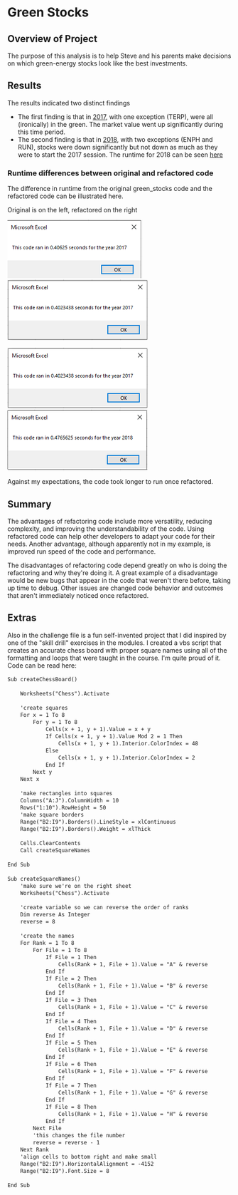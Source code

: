# Green Stocks

## Overview of Project
The purpose of this analysis is to help Steve and his parents make decisions on which green-energy stocks look like the best investments. 

## Results
The results indicated two distinct findings
- The first finding is that in [2017](resources/2017_table.png), with one exception (TERP), were all (ironically) in the green. The market value went up significantly during this time period. 
- The second finding is that in [2018](resources/2018_table.png), with two exceptions (ENPH and RUN), stocks were down significantly but not down as much as they were to start the 2017 session. The runtime for 2018 can be seen [here](resources/VBA_Challenge_2018.png)

### Runtime differences between original and refactored code
The difference in runtime from the original green_stocks code and the refactored code can be illustrated here.

Original is on the left, refactored on the right

![original 2017 code](resources/original_2017.png) ![refactored 2017 code](resources/refactored_2017.png)

![original 2018 code](resources/refactored_2017.png) ![refactored 2018 code](resources/refactored_2018.png)

Against my expectations, the code took longer to run once refactored. 

## Summary
The advantages of refactoring code include more versatility, reducing complexity, and improving the understandability of the code. Using refactored code can help other developers to adapt your code for their needs. Another advantage, although apparently not in my example, is improved run speed of the code and performance.

The disadvantages of refactoring code depend greatly on who is doing the refactoring and why they're doing it. A great example of a disadvantage would be new bugs that appear in the code that weren't there before, taking up time to debug. Other issues are changed code behavior and outcomes that aren't immediately noticed once refactored. 

## Extras
Also in the challenge file is a fun self-invented project that I did inspired by one of the "skill drill" exercises in the modules. I created a vbs script that creates an accurate chess board with proper square names using all of the formatting and loops that were taught in the course. I'm quite proud of it. Code can be read here:

```
Sub createChessBoard()
    
    Worksheets("Chess").Activate

    'create squares
    For x = 1 To 8
        For y = 1 To 8
            Cells(x + 1, y + 1).Value = x + y
            If Cells(x + 1, y + 1).Value Mod 2 = 1 Then
                Cells(x + 1, y + 1).Interior.ColorIndex = 48
            Else
                Cells(x + 1, y + 1).Interior.ColorIndex = 2
            End If
        Next y
    Next x
    
    'make rectangles into squares
    Columns("A:J").ColumnWidth = 10
    Rows("1:10").RowHeight = 50
    'make square borders
    Range("B2:I9").Borders().LineStyle = xlContinuous
    Range("B2:I9").Borders().Weight = xlThick
    
    Cells.ClearContents
    Call createSquareNames
    
End Sub

Sub createSquareNames()
    'make sure we're on the right sheet
    Worksheets("Chess").Activate
    
    'create variable so we can reverse the order of ranks
    Dim reverse As Integer
    reverse = 8
    
    'create the names
    For Rank = 1 To 8
        For File = 1 To 8
            If File = 1 Then
                Cells(Rank + 1, File + 1).Value = "A" & reverse
            End If
            If File = 2 Then
                Cells(Rank + 1, File + 1).Value = "B" & reverse
            End If
            If File = 3 Then
                Cells(Rank + 1, File + 1).Value = "C" & reverse
            End If
            If File = 4 Then
                Cells(Rank + 1, File + 1).Value = "D" & reverse
            End If
            If File = 5 Then
                Cells(Rank + 1, File + 1).Value = "E" & reverse
            End If
            If File = 6 Then
                Cells(Rank + 1, File + 1).Value = "F" & reverse
            End If
            If File = 7 Then
                Cells(Rank + 1, File + 1).Value = "G" & reverse
            End If
            If File = 8 Then
                Cells(Rank + 1, File + 1).Value = "H" & reverse
            End If
        Next File
        'this changes the file number
        reverse = reverse - 1
    Next Rank
    'align cells to bottom right and make small
    Range("B2:I9").HorizontalAlignment = -4152
    Range("B2:I9").Font.Size = 8
    
End Sub
```

